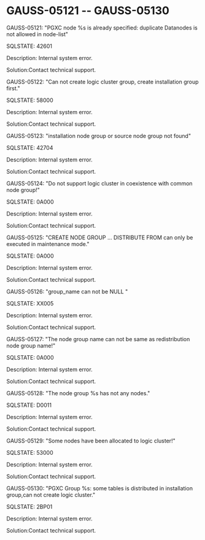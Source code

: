 # GAUSS-05121 -- GAUSS-05130<a name="EN-US_TOPIC_0302073172"></a>

GAUSS-05121: "PGXC node %s is already specified: duplicate Datanodes is not allowed in node-list"

SQLSTATE: 42601

Description: Internal system error.

Solution:Contact technical support.

GAUSS-05122: "Can not create logic cluster group, create installation group first."

SQLSTATE: 58000

Description: Internal system error.

Solution:Contact technical support.

GAUSS-05123: "installation node group or source node group not found"

SQLSTATE: 42704

Description: Internal system error.

Solution:Contact technical support.

GAUSS-05124: "Do not support logic cluster in coexistence with common node group!"

SQLSTATE: 0A000

Description: Internal system error.

Solution:Contact technical support.

GAUSS-05125: "CREATE NODE GROUP ... DISTRIBUTE FROM can only be executed in maintenance mode."

SQLSTATE: 0A000

Description: Internal system error.

Solution:Contact technical support.

GAUSS-05126: "group\_name can not be NULL "

SQLSTATE: XX005

Description: Internal system error.

Solution:Contact technical support.

GAUSS-05127: "The node group name can not be same as redistribution node group name!"

SQLSTATE: 0A000

Description: Internal system error.

Solution:Contact technical support.

GAUSS-05128: "The node group %s has not any nodes."

SQLSTATE: D0011

Description: Internal system error.

Solution:Contact technical support.

GAUSS-05129: "Some nodes have been allocated to logic cluster!"

SQLSTATE: 53000

Description: Internal system error.

Solution:Contact technical support.

GAUSS-05130: "PGXC Group %s: some tables is distributed in installation group,can not create logic cluster."

SQLSTATE: 2BP01

Description: Internal system error.

Solution:Contact technical support.

